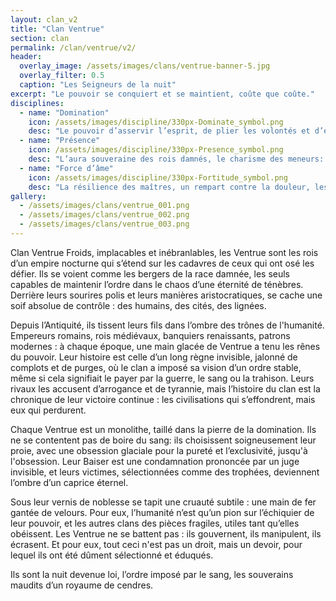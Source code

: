 ```yaml
---
layout: clan_v2
title: "Clan Ventrue"
section: clan
permalink: /clan/ventrue/v2/
header:
  overlay_image: /assets/images/clans/ventrue-banner-5.jpg
  overlay_filter: 0.5
  caption: "Les Seigneurs de la nuit"
excerpt: "Le pouvoir se conquiert et se maintient, coûte que coûte."
disciplines:
  - name: "Domination"
    icon: /assets/images/discipline/330px-Dominate_symbol.png
    desc: "Le pouvoir d’asservir l’esprit, de plier les volontés et d’éteindre la rébellion dans les regards."
  - name: "Présence"
    icon: /assets/images/discipline/330px-Presence_symbol.png
    desc: "L’aura souveraine des rois damnés, le charisme des meneurs: cette force irrésistible qui attire, soumet ou inspire la dévotion la plus aveugle."
  - name: "Force d’âme"
    icon: /assets/images/discipline/330px-Fortitude_symbol.png
    desc: "La résilience des maîtres, un rempart contre la douleur, les blessures et la mort elle-même."
gallery:
  - /assets/images/clans/ventrue_001.png
  - /assets/images/clans/ventrue_002.png
  - /assets/images/clans/ventrue_003.png
---
```


Clan Ventrue
Froids, implacables et inébranlables, les Ventrue sont les rois d’un empire nocturne qui s’étend sur les cadavres de ceux qui ont osé les défier. Ils se voient comme les bergers de la race damnée, les seuls capables de maintenir l’ordre dans le chaos d’une éternité de ténèbres. Derrière leurs sourires polis et leurs manières aristocratiques, se cache une soif absolue de contrôle : des humains, des cités, des lignées.

Depuis l’Antiquité, ils tissent leurs fils dans l’ombre des trônes de l'humanité. Empereurs romains, rois médiévaux, banquiers renaissants, patrons modernes : à chaque époque, une main glacée de Ventrue a tenu les rênes du pouvoir. Leur histoire est celle d’un long règne invisible, jalonné de complots et de purges, où le clan a imposé sa vision d’un ordre stable, même si cela signifiait le payer par la guerre, le sang ou la trahison. Leurs rivaux les accusent d’arrogance et de tyrannie, mais l’histoire du clan est la chronique de leur victoire continue : les civilisations qui s’effondrent, mais eux qui perdurent.

Chaque Ventrue est un monolithe, taillé dans la pierre de la domination. Ils ne se contentent pas de boire du sang: ils choisissent soigneusement leur proie, avec une obsession glaciale pour la pureté et l’exclusivité, jusqu'à l'obsession. Leur Baiser est une condamnation prononcée par un juge invisible, et leurs victimes, sélectionnées comme des trophées, deviennent l’ombre d’un caprice éternel.

Sous leur vernis de noblesse se tapit une cruauté subtile : une main de fer gantée de velours. Pour eux, l’humanité n’est qu’un pion sur l’échiquier de leur pouvoir, et les autres clans des pièces fragiles, utiles tant qu’elles obéissent. Les Ventrue ne se battent pas : ils gouvernent, ils manipulent, ils écrasent. Et pour eux, tout ceci n'est pas un droit, mais un devoir, pour lequel ils ont été dûment sélectionné et éduqués.

Ils sont la nuit devenue loi, l’ordre imposé par le sang, les souverains maudits d’un royaume de cendres.

